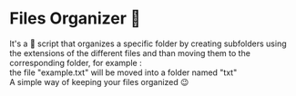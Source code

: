 # Files Organizer :file_folder:
It's a :snake: script that organizes a specific folder by creating subfolders using the extensions of the different files and than moving them to the corresponding folder, for example : <br>
    the file "example.txt"
    will be moved into a folder named "txt" <br>
A simple way of keeping your files organized :wink: